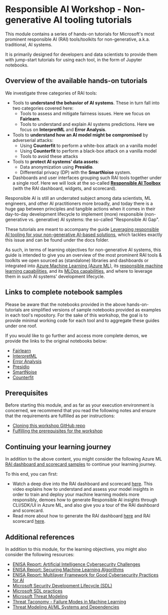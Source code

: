 # Responsible AI Workshop - Non-generative AI tooling tutorials

This module contains a series of hands-on tutorials for Microsoft's most prominent responsible AI (RAI) tools/toolkits for non-generative, a.k.a. traditional, AI systems.

It is primarily designed for developers and data scientists to provide them with jump-start tutorials for using each tool, in the form of Jupyter notebooks. 

## Overview of the available hands-on tutorials

We investigate three categories of RAI tools:

* Tools to **understand the behavior of AI systems**. These in turn fall into two categories covered here:
    - Tools to assess and mitigate fairness issues. Here we focus on **Fairlearn**.
    - Tools to understand and explain AI systems predictions. Here we focus on **InterpretML** and **Error Analysis**.
* Tools to **understand how an AI model might be compromised** by adverserial attacks:
    - Using **Counterfit** to perform a white-box attack on a vanilla model
    - Using **Counterfit** to perform a black-box attack on a vanilla model
    - Tools to avoid these attacks
* Tools to **protect AI systems' data assets**: 
    - Data anonymization using **Presidio**.
    - Differential privacy (DP) with the **SmartNoise** system.
* Dashboards and user interfaces grouping such RAI tools together under a single roof. Here we will look at the so-called **[Responsible AI Toolbox](https://github.com/microsoft/responsible-ai-toolbox)** (with the RAI dashboard, widgets, and scorecard).

Responsible AI is still an underrated subject among data scientists, ML engineers, and other AI practitioners more broadly, and today there is a huge gap between principles and tangible actions when it comes in their day-to-day development lifecycle to implement (more) responsible (non-generative vs. generative) AI systems: the so-called "Responsible AI Gap".

These tutorials are meant to accompany the guide [Leveraging responsible AI tooling for your non-generative AI-based solutions](https://github.com/microsoft/responsible-ai-workshop/blob/main/nongen-ai-tooling-tutorials/docs/leveraging-responsible-ai-tooling.docx), which tackles exactly this issue and can be found under the docs folder.

As such, in terms of learning objectives for non-generative AI systems, this guide is intended to give you an overview of the most prominent RAI tools & toolkits we open sourced as (standalone) libraries and dashboards or integrated into [Azure Machine Learning (Azure ML)](https://azure.microsoft.com/en-us/services/machine-learning/), its [responsible machine learning capabilities](https://azure.microsoft.com/en-us/services/machine-learning/responsibleml/), and its [MLOps capabilities](https://azure.microsoft.com/en-us/services/machine-learning/), and where to leverage them in such AI systems' development lifecycle. 

## Links to complete notebook samples 

Please be aware that the notebooks provided in the above hands-on-tutorials are simplified versions of sample notebooks provided as examples in each tool's repository. For the sake of this workshop, the goal is to provide minimal working code for each tool and to aggregate these guides under one roof.
 
If you would like to go further and access more complete demos, we provide the links to the original notebooks below:

* [Fairlearn](https://github.com/fairlearn/fairlearn/blob/main/notebooks/Binary%20Classification%20with%20the%20UCI%20Credit-card%20Default%20Dataset.ipynb)
* [InterpretML](https://github.com/interpretml/interpret-community/blob/master/notebooks/explain-binary-classification-local.ipynb)
* [Error Analysis](https://github.com/microsoft/responsible-ai-widgets/blob/main/notebooks/erroranalysis-dashboard-multiclass.ipynb)
* [Presidio](https://github.com/microsoft/presidio/blob/main/docs/samples/python/presidio_notebook.ipynb)
* [SmartNoise](https://github.com/opendp/smartnoise-samples/blob/master/whitepaper-demos/2-reidentification-attack.ipynb) 
* [Counterfit](https://github.com/Azure/counterfit)

## Prerequisites

Before starting this module, and as far as your execution environment is concerned, we recommend that you read the following notes and ensure that the requirements are fulfilled as per instructions:
* [Cloning this workshop GitHub repo](https://github.com/microsoft/responsible-ai-workshop/blob/main/perequisites/cloning-the-repo.md)
* [Fulfilling the prerequisites for the workshop](https://github.com/microsoft/responsible-ai-workshop/blob/main/perequisites/fulfilling-prerequisites.md)

## Continuing your learning journey

In addition to the above content, you might consider the following Azure ML [RAI dashboard and scorecard samples](https://github.com/Azure/azureml-examples/tree/main/sdk/python/responsible-ai) to continue your learning journey. 

To this end, you can first:
* Watch a deep dive into the RAI dashboard and scorecard [here](https://learn.microsoft.com/en-us/shows/ai-show/ep-63-deep-dive-into-responsible-ai-dashboard-and-scorecard). This video explains how to understand and assess your model insights in order to train and deploy your machine learning models more responsibly, demoes how to generate Responsible AI insights through CLI/SDK/UI in Azure ML, and also give you a tour of the RAI dashboard and scorecard.
* Read more about how to generate the RAI dashboard [here](https://learn.microsoft.com/en-us/azure/machine-learning/how-to-responsible-ai-dashboard-sdk-cli?tabs=yaml) and RAI scorecard [here](https://learn.microsoft.com/en-us/azure/machine-learning/how-to-responsible-ai-scorecard). 

## Additional references

In addition to this module, for the learning objectives, you might also consider the following resources:
* [ENISA Report: Artificial Intelligence Cybersecurity Challenges](https://www.enisa.europa.eu/publications/artificial-intelligence-cybersecurity-challenges)
* [ENISA Report: Securing Machine Learning Algorithms](https://www.enisa.europa.eu/publications/securing-machine-learning-algorithms)
* [ENISA Report: Multilayer Framework for Good Cybersecurity Practices for AI](https://www.enisa.europa.eu/publications/multilayer-framework-for-good-cybersecurity-practices-for-ai)   
* [Microsoft Security Development Lifecycle (SDL)](https://www.microsoft.com/en-us/securityengineering/sdl)
* [Microsoft SDL practices](https://www.microsoft.com/en-us/securityengineering/sdl/practices)
* [Microsoft Threat Modeling](https://www.microsoft.com/en-us/securityengineering/sdl/threatmodeling)
* [Threat Taconomy - Failure Modes in Machine Learning](https://learn.microsoft.com/en-us/security/engineering/failure-modes-in-machine-learning)
* [Threat Modeling AI/ML Systems and Dependencies](https://learn.microsoft.com/en-us/security/engineering/threat-modeling-aiml)